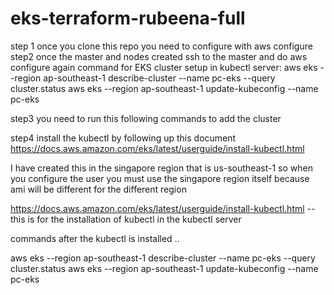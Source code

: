 # eks-terraform-rubeena-full



step 1 
once you clone this repo you need to configure with aws configure <access key and secret key>
step2 
once the master and nodes created ssh to the master and do aws configure again 
command for EKS cluster setup in kubectl server: 
aws eks --region ap-southeast-1 describe-cluster --name pc-eks --query cluster.status
aws eks --region ap-southeast-1 update-kubeconfig --name pc-eks

step3
you need to run this following commands to add the cluster 


step4 
install the kubectl by following up this document https://docs.aws.amazon.com/eks/latest/userguide/install-kubectl.html












I have created this in the singapore region that is us-southeast-1 so when you configure the user you must use the singapore region itself because ami will be different for the different region 


https://docs.aws.amazon.com/eks/latest/userguide/install-kubectl.html  -- this is for the installation of kubectl in the kubectl server 

commands after the kubectl is installed ..

aws eks --region ap-southeast-1 describe-cluster --name pc-eks --query cluster.status
aws eks --region ap-southeast-1 update-kubeconfig --name pc-eks
